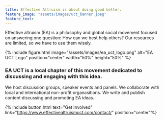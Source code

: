 ```yaml
---
title: Effective Altruism is about doing good better.
feature_image: "assets/images/uct_banner.jpeg"
feature_text: 
---
```

Effective altruism (EA) is a philosophy and global social movement focused on answering one question: How can we best help others?
Our resources are limited, so we have to use them wisely.

{% include figure.html image="/assets/images/ea_uct_logo.png" alt="EA UCT Logo" position="center" width="50%" height="50%" %}

### EA UCT is a local chapter of this movement dedicated to discussing and engaging with this idea.
We host discussion groups, speaker events and panels.
We collaborate with local and international non-profit organasitions.
We write and publish content discussing and promoting EA ideas.

{% include button.html text="Get Involved" link="https://www.effectivealtruismuct.com/contact/" position="center"%}

